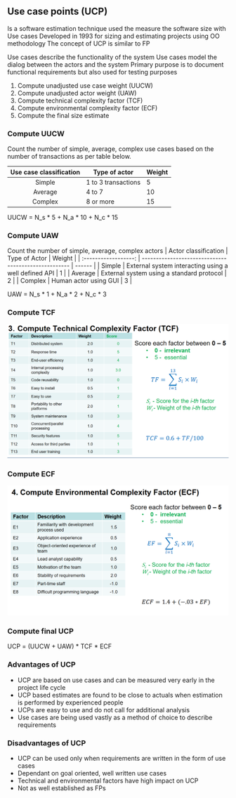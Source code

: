 ## Use case points (UCP)
Is a software estimation technique used the measure the software size with Use cases
Developed in 1993 for sizing and estimating projects using OO methodology
The concept of UCP is similar to FP

Use cases describe the functionality of the system
Use cases model the dialog between the actors and the system
Primary purpose is to document functional requirements but also used for testing purposes

1. Compute unadjusted use case weight (UUCW)
2. Compute unadjusted actor weight (UAW)
3. Compute technical complexity factor (TCF)
4. Compute environmental complexity factor (ECF)
5. Compute the final size estimate

### Compute UUCW
Count the number of simple, average, complex use cases
based on the number of transactions as per table below.

| Use case classification | Type of actor       | Weight |
| :---------------------: | ------------------- | ------ |
|         Simple          | 1 to 3 transactions | 5      |
|         Average         | 4 to 7              | 10     |
|         Complex         | 8 or more           | 15     |

UUCW = N_s * 5 + N_a * 10 + N_c * 15

### Compute UAW
Count the number of simple, average, complex actors 
| Actor classification | Type of Actor                                        | Weight |
| :------------------: | ---------------------------------------------------- | ------ |
|        Simple        | External system interacting using a well defined API | 1      |
|       Average        | External system using a standard protocol            | 2      |
|       Complex        | Human actor using GUI                                | 3      |

UAW = N_s * 1 + N_a * 2 + N_c * 3

### Compute TCF
![TCF](tcf.png)
### Compute ECF
![ECF](ecf.png)
### Compute final UCP
UCP = (UUCW + UAW) * TCF * ECF

### Advantages of UCP
* UCP are based on use cases and can be measured very early in the project life cycle
* UCP based estimates are found to be close to actuals when estimation is performed by experienced people
* UCPs are easy to use and do not call for additional analysis
* Use cases are being used vastly as a method of choice to describe requirements

### Disadvantages of UCP
* UCP can be used only when requirements are written in the form of use cases
* Dependant on goal oriented, well written use cases
* Technical and environmental factors have high impact on UCP
* Not as well established as FPs